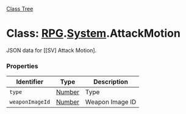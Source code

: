 [Class Tree](index.md)

# Class: [RPG](RPG.md).[System](RPG.System.md).AttackMotion
JSON data for [[SV] Attack Motion].

### Properties

| Identifier                  | Type                                           | Description                   |
|-----------------------------|------------------------------------------------|-------------------------------|
| `type`                      | [Number](Number.md)                           | Type                          |
| `weaponImageId`            | [Number](Number.md)                           | Weapon Image ID               |
